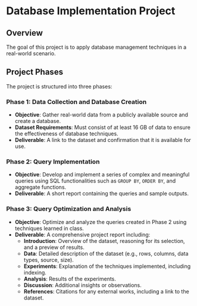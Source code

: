 #  Database Implementation Project

## Overview

The goal of this project is to apply database management techniques in a real-world scenario.

## Project Phases

The project is structured into three phases:

### Phase 1: Data Collection and Database Creation
- **Objective**: Gather real-world data from a publicly available source and create a database.
- **Dataset Requirements**: Must consist of at least 16 GB of data to ensure the effectiveness of database techniques.
- **Deliverable**: A link to the dataset and confirmation that it is available for use.

### Phase 2: Query Implementation
- **Objective**: Develop and implement a series of complex and meaningful queries using SQL functionalities such as `GROUP BY`, `ORDER BY`, and aggregate functions.
- **Deliverable**: A short report containing the queries and sample outputs.

### Phase 3: Query Optimization and Analysis
- **Objective**: Optimize and analyze the queries created in Phase 2 using techniques learned in class.
- **Deliverable**: A comprehensive project report including:
  - **Introduction**: Overview of the dataset, reasoning for its selection, and a preview of results.
  - **Data**: Detailed description of the dataset (e.g., rows, columns, data types, source, size).
  - **Experiments**: Explanation of the techniques implemented, including indexing.
  - **Analysis**: Results of the experiments.
  - **Discussion**: Additional insights or observations.
  - **References**: Citations for any external works, including a link to the dataset.
